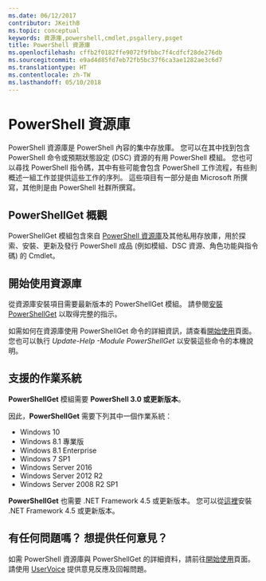 ```yaml
---
ms.date: 06/12/2017
contributor: JKeithB
ms.topic: conceptual
keywords: 資源庫,powershell,cmdlet,psgallery,psget
title: PowerShell 資源庫
ms.openlocfilehash: cffb2f0182ffe9072f9fbbc7f4cdfcf28de276db
ms.sourcegitcommit: e9ad4d85fd7eb72fb5bc37f6ca3ae1282ae3c6d7
ms.translationtype: HT
ms.contentlocale: zh-TW
ms.lasthandoff: 05/10/2018
---
```

# <a name="the-powershell-gallery"></a>PowerShell 資源庫

PowerShell 資源庫是 PowerShell 內容的集中存放庫。 您可以在其中找到包含 PowerShell 命令或預期狀態設定 (DSC) 資源的有用 PowerShell 模組。
您也可以尋找 PowerShell 指令碼，其中有些可能會包含 PowerShell 工作流程，有些則概述一組工作並提供這些工作的序列。 這些項目有一部分是由 Microsoft 所撰寫，其他則是由 PowerShell 社群所撰寫。

## <a name="powershellget-overview"></a>PowerShellGet 概觀

PowerShellGet 模組包含來自 [PowerShell 資源庫](https://www.PowerShellGallery.com)及其他私用存放庫，用於探索、安裝、更新及發行 PowerShell 成品 (例如模組、DSC 資源、角色功能與指令碼) 的 Cmdlet。

## <a name="getting-started-with-the-gallery"></a>開始使用資源庫

從資源庫安裝項目需要最新版本的 PowerShellGet 模組。
請參閱[安裝 PowerShellGet](installing-psget.md) 以取得完整的指示。

如需如何在資源庫使用 PowerShellGet 命令的詳細資訊，請查看[開始使用](getting-started.md)頁面。 您也可以執行 *Update-Help -Module PowerShellGet* 以安裝這些命令的本機說明。

## <a name="supported-operating-systems"></a>支援的作業系統

**PowerShellGet** 模組需要 **PowerShell 3.0 或更新版本**。

因此，**PowerShellGet** 需要下列其中一個作業系統：

- Windows 10
- Windows 8.1 專業版
- Windows 8.1 Enterprise
- Windows 7 SP1
- Windows Server 2016
- Windows Server 2012 R2
- Windows Server 2008 R2 SP1

**PowerShellGet** 也需要 .NET Framework 4.5 或更新版本。 您可以從[這裡](https://msdn.microsoft.com/library/5a4x27ek.aspx)安裝 .NET Framework 4.5 或更新版本。

## <a name="got-a-question-have-feedback"></a>有任何問題嗎？ 想提供任何意見？

如需 PowerShell 資源庫與 PowerShellGet 的詳細資料，請前往[開始使用](getting-started.md)頁面。 請使用 [UserVoice](http://windowsserver.uservoice.com/forums/301869-powershell) 提供意見反應及回報問題。